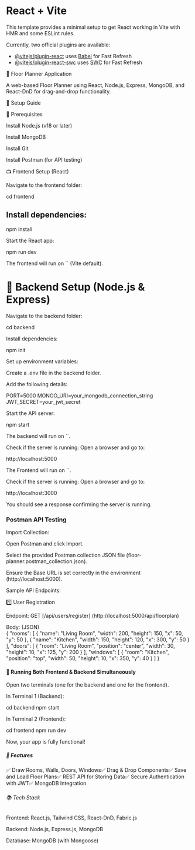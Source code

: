 # React + Vite

This template provides a minimal setup to get React working in Vite with HMR and some ESLint rules.

Currently, two official plugins are available:

- [@vitejs/plugin-react](https://github.com/vitejs/vite-plugin-react/blob/main/packages/plugin-react/README.md) uses [Babel](https://babeljs.io/) for Fast Refresh
- [@vitejs/plugin-react-swc](https://github.com/vitejs/vite-plugin-react-swc) uses [SWC](https://swc.rs/) for Fast Refresh


🏰️ Floor Planner Application

A web-based Floor Planner using React, Node.js, Express, MongoDB, and React-DnD for drag-and-drop functionality.

🚀 Setup Guide

🔧 Prerequisites

Install Node.js (v18 or later) 

Install MongoDB 

Install Git 

Install Postman (for API testing) 

📺 Frontend Setup (React)

Navigate to the frontend folder:

cd frontend

## Install dependencies:

npm install

Start the React app:

npm run dev

The frontend will run on `` (Vite default).

# 💪 Backend Setup (Node.js & Express)

Navigate to the backend folder:

cd backend

Install dependencies:

npm init

Set up environment variables:

Create a .env file in the backend folder.

Add the following details:

PORT=5000
MONGO_URI=your_mongodb_connection_string
JWT_SECRET=your_jwt_secret

Start the API server:

npm start

The backend will run on ``.

Check if the server is running: Open a browser and go to:

http://localhost:5000

The Frontend will run on ``.

Check if the server is running: Open a browser and go to:

http://localhost:3000

You should see a response confirming the server is running.


### Postman API Testing

Import Collection:

Open Postman and click Import.

Select the provided Postman collection JSON file (floor-planner.postman_collection.json).

Ensure the Base URL is set correctly in the environment (http://localhost:5000).

Sample API Endpoints:

1️⃣ User Registration

Endpoint: GET [/api/users/register]
(http://localhost:5000/api/floorplan)

Body: (JSON)    
{
  "rooms": [
    { "name": "Living Room", "width": 200, "height": 150, "x": 50, "y": 50 },
    { "name": "Kitchen", "width": 150, "height": 120, "x": 300, "y": 50 }
  ],
  "doors": [
    { "room": "Living Room", "position": "center", "width": 30, "height": 10, "x": 125, "y": 200 }
  ],
  "windows": [
    { "room": "Kitchen", "position": "top", "width": 50, "height": 10, "x": 350, "y": 40 }
  ]
}



#### 🔄 Running Both Frontend & Backend Simultaneously

Open two terminals (one for the backend and one for the frontend).

In Terminal 1 (Backend):

cd backend
npm start

In Terminal 2 (Frontend):

cd frontend
npm run dev

Now, your app is fully functional!




##### 🌟 Features

✅ Draw Rooms, Walls, Doors, Windows✅ Drag & Drop Components✅ Save and Load Floor Plans✅ REST API for Storing Data✅ Secure Authentication with JWT✅ MongoDB Integration

###### 📚 Tech Stack

Frontend: React.js, Tailwind CSS, React-DnD, Fabric.js

Backend: Node.js, Express.js, MongoDB

Database: MongoDB (with Mongoose)
